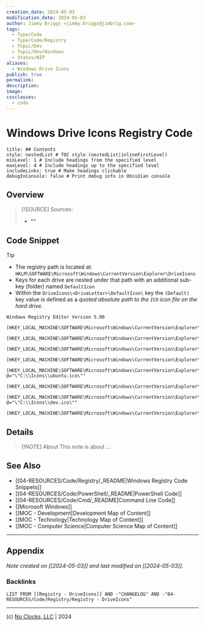 ```yaml
---
creation_date: 2024-05-03
modification_date: 2024-05-03
author: Jimmy Briggs <jimmy.briggs@jimbrig.com>
tags:
  - Type/Code
  - Type/Code/Registry
  - Topic/Dev
  - Topic/Dev/Windows
  - Status/WIP
aliases:
  - Windows Drive Icons
publish: true
permalink:
description:
image:
cssclasses:
  - code
---
```


# Windows Drive Icons Registry Code

```table-of-contents
title: ## Contents 
style: nestedList # TOC style (nestedList|inlineFirstLevel)
minLevel: 1 # Include headings from the specified level
maxLevel: 4 # Include headings up to the specified level
includeLinks: true # Make headings clickable
debugInConsole: false # Print debug info in Obsidian console
```

## Overview

> [!SOURCE] Sources:
> - **

## Code Snippet

> [!TIP]
> - The registry path is located at: `HKLM\SOFTWARE\Microsoft\Windows\CurrentVersion\Explorer\DriveIcons`
> - Keys for each drive are nested under that path with an additional sub-key (folder) named `DefaultIcon`
> - Within the `DriveIcons\<DriveLetter>\DefaultIcon\` key the `(Default)` key value is defined as a *quoted absolute path to the `ICO` icon file on the hard drive.*

```registry
Windows Registry Editor Version 5.00

[HKEY_LOCAL_MACHINE\SOFTWARE\Microsoft\Windows\CurrentVersion\Explorer\DriveIcons]

[HKEY_LOCAL_MACHINE\SOFTWARE\Microsoft\Windows\CurrentVersion\Explorer\DriveIcons\D]

[HKEY_LOCAL_MACHINE\SOFTWARE\Microsoft\Windows\CurrentVersion\Explorer\DriveIcons\E]

[HKEY_LOCAL_MACHINE\SOFTWARE\Microsoft\Windows\CurrentVersion\Explorer\DriveIcons\U]

[HKEY_LOCAL_MACHINE\SOFTWARE\Microsoft\Windows\CurrentVersion\Explorer\DriveIcons\U\DefaultIcon]
@="\"C:\\Icons\\ubuntu.ico\""

[HKEY_LOCAL_MACHINE\SOFTWARE\Microsoft\Windows\CurrentVersion\Explorer\DriveIcons\X]

[HKEY_LOCAL_MACHINE\SOFTWARE\Microsoft\Windows\CurrentVersion\Explorer\DriveIcons\X\DefaultIcon]
@="\"C:\\Icons\\dev.ico\""

[HKEY_LOCAL_MACHINE\SOFTWARE\Microsoft\Windows\CurrentVersion\Explorer\DriveIcons\Z]
```

## Details

> [!NOTE] About
> This note is about ...

## See Also

- [[04-RESOURCES/Code/Registry/_README|Windows Registry Code Snippets]]
- [[04-RESOURCES/Code/PowerShell/_README|PowerShell Code]]
- [[04-RESOURCES/Code/Cmd/_README|Command Line Code]]
- [[Microsoft Windows]]
- [[MOC - Development|Development Map of Content]]
- [[MOC - Technology|Technology Map of Content]]
- [[MOC - Computer Science|Computer Science Map of Content]]


***

## Appendix

*Note created on [[2024-05-03]] and last modified on [[2024-05-03]].*

### Backlinks

```dataview
LIST FROM [[Registry - DriveIcons]] AND -"CHANGELOG" AND -"04-RESOURCES/Code/Registry/Registry - DriveIcons"
```

***

(c) [No Clocks, LLC](https://github.com/noclocks) | 2024